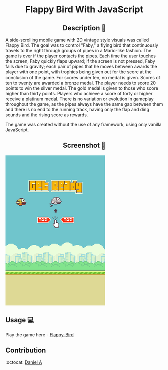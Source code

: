 <h1 align="center">Flappy Bird With JavaScript</h1>

<h2 align="center">Description 📝</h2>
A side-scrolling mobile game with 2D vintage style visuals was called Flappy Bird. The goal was to control "Faby," a flying bird that continuously travels to the right through groups of pipes in a Mario-like fashion. The game is over if the player contacts the pipes. Each time the user touches the screen, Faby quickly flaps upward; if the screen is not pressed, Faby falls due to gravity; each pair of pipes that he moves between awards the player with one point, with trophies being given out for the score at the conclusion of the game. For scores under ten, no medal is given. Scores of ten to twenty are awarded a bronze medal. The player needs to score 20 points to win the silver medal. The gold medal is given to those who score higher than thirty points. Players who achieve a score of forty or higher receive a platinum medal.
There is no variation or evolution in gameplay throughout the game, as the pipes always have the same gap between them and there is no end to the running track, having only the flap and ding sounds and the rising score as rewards.

The game was created without the use of any framework, using only vanilla JavaScript.
<h2 align="center">Screenshot 📸</h2>

![img](/img/FBJS.gif#center)




## Usage 💻
Play the game here - [Flappy-Bird](https://flappy-bird-js-mu.vercel.app/)

## Contribution

:octocat: [Daniel A](https://github.com/dannyyyspam)